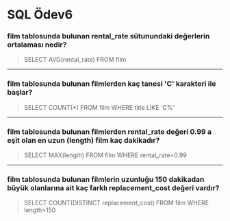 # SQL Ödev6

### film tablosunda bulunan rental_rate sütunundaki değerlerin ortalaması nedir?

> SELECT AVG(rental_rate) FROM film

---

### film tablosunda bulunan filmlerden kaç tanesi 'C' karakteri ile başlar?

> SELECT COUNT(*) FROM film WHERE title LIKE 'C%'

---

### film tablosunda bulunan filmlerden rental_rate değeri 0.99 a eşit olan en uzun (length) film kaç dakikadır?

> SELECT MAX(length) FROM film WHERE rental_rate=0.99

---

### film tablosunda bulunan filmlerin uzunluğu 150 dakikadan büyük olanlarına ait kaç farklı replacement_cost değeri vardır?

> SELECT COUNT(DISTINCT replacement_cost) FROM film WHERE length>150
